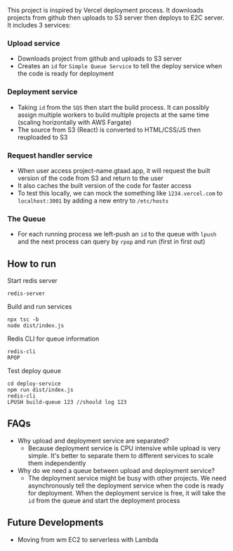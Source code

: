 This project is inspired by Vercel deployment process. It downloads projects from github then uploads to S3 server then deploys to E2C server. It includes 3 services:

### Upload service

- Downloads project from github and uploads to S3 server
- Creates an `id` for `Simple Queue Service` to tell the deploy service when the code is ready for deployment

### Deployment service

- Taking `id` from the `SQS` then start the build process. It can possibly assign multiple workers to build multiple projects at the same time (scaling horizontally with AWS Fargate)
- The source from S3 (React) is converted to HTML/CSS/JS then reuploaded to S3

### Request handler service

- When user access project-name.gtaad.app, it will request the built version of the code from S3 and return to the user
- It also caches the built version of the code for faster access
- To test this locally, we can mock the something like `1234.vercel.com` to `localhost:3001` by adding a new entry to `/etc/hosts`

### The Queue

- For each running process we left-push an `id` to the queue with `lpush` and the next process can query by `rpop` and run (first in first out)

## How to run

Start redis server

```
redis-server
```

Build and run services

```
npx tsc -b
node dist/index.js
```

Redis CLI for queue information

```
redis-cli
RPOP
```

Test deploy queue

```
cd deploy-service
npm run dist/index.js
redis-cli
LPUSH build-queue 123 //should log 123
```

## FAQs

- Why upload and deployment service are separated?
  - Because deployment service is CPU intensive while upload is very simple. It's better to separate them to different services to scale them independently
- Why do we need a queue between upload and deployment service?
  - The deployment service might be busy with other projects. We need asynchronously tell the deployment service when the code is ready for deployment. When the deployment service is free, it will take the `id` from the queue and start the deployment process

## Future Developments

- Moving from wm EC2 to serverless with Lambda
